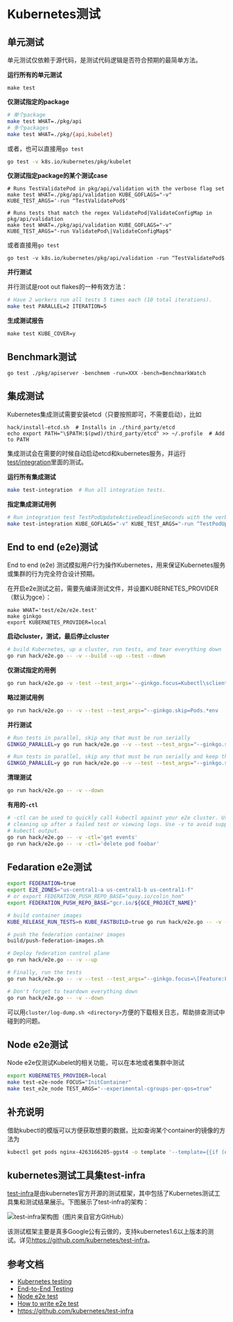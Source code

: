 # Kubernetes测试

## 单元测试

单元测试仅依赖于源代码，是测试代码逻辑是否符合预期的最简单方法。

**运行所有的单元测试**

```
make test
```

**仅测试指定的package**

```sh
# 单个package
make test WHAT=./pkg/api
# 多个packages
make test WHAT=./pkg/{api,kubelet} 
```

或者，也可以直接用`go test`

```sh
go test -v k8s.io/kubernetes/pkg/kubelet
```

**仅测试指定package的某个测试case**

```
# Runs TestValidatePod in pkg/api/validation with the verbose flag set
make test WHAT=./pkg/api/validation KUBE_GOFLAGS="-v" KUBE_TEST_ARGS='-run ^TestValidatePod$'

# Runs tests that match the regex ValidatePod|ValidateConfigMap in pkg/api/validation
make test WHAT=./pkg/api/validation KUBE_GOFLAGS="-v" KUBE_TEST_ARGS="-run ValidatePod\|ValidateConfigMap$"
```

或者直接用`go test`

```
go test -v k8s.io/kubernetes/pkg/api/validation -run ^TestValidatePod$
```

**并行测试**

并行测试是root out flakes的一种有效方法：

```sh
# Have 2 workers run all tests 5 times each (10 total iterations).
make test PARALLEL=2 ITERATION=5
```

**生成测试报告**

```
make test KUBE_COVER=y
```

## Benchmark测试

```
go test ./pkg/apiserver -benchmem -run=XXX -bench=BenchmarkWatch
```

## 集成测试

Kubernetes集成测试需要安装etcd（只要按照即可，不需要启动），比如

```
hack/install-etcd.sh  # Installs in ./third_party/etcd
echo export PATH="\$PATH:$(pwd)/third_party/etcd" >> ~/.profile  # Add to PATH
```

集成测试会在需要的时候自动启动etcd和kubernetes服务，并运行[test/integration](https://github.com/kubernetes/kubernetes/tree/master/test/integration)里面的测试。

**运行所有集成测试**

```sh
make test-integration  # Run all integration tests.
```

**指定集成测试用例**

```sh
# Run integration test TestPodUpdateActiveDeadlineSeconds with the verbose flag set.
make test-integration KUBE_GOFLAGS="-v" KUBE_TEST_ARGS="-run ^TestPodUpdateActiveDeadlineSeconds$"
```

## End to end (e2e)测试

End to end (e2e) 测试模拟用户行为操作Kubernetes，用来保证Kubernetes服务或集群的行为完全符合设计预期。

在开启e2e测试之前，需要先编译测试文件，并设置KUBERNETES_PROVIDER（默认为gce）：

```
make WHAT='test/e2e/e2e.test'
make ginkgo
export KUBERNETES_PROVIDER=local
```

**启动cluster，测试，最后停止cluster**

```sh
# build Kubernetes, up a cluster, run tests, and tear everything down
go run hack/e2e.go -- -v --build --up --test --down
```

**仅测试指定的用例**

```sh
go run hack/e2e.go -v -test --test_args='--ginkgo.focus=Kubectl\sclient\s\[k8s\.io\]\sKubectl\srolling\-update\sshould\ssupport\srolling\-update\sto\ssame\simage\s\[Conformance\]$'
```

**略过测试用例**

```sh
go run hack/e2e.go -- -v --test --test_args="--ginkgo.skip=Pods.*env
```

**并行测试**

```sh
# Run tests in parallel, skip any that must be run serially
GINKGO_PARALLEL=y go run hack/e2e.go --v --test --test_args="--ginkgo.skip=\[Serial\]"

# Run tests in parallel, skip any that must be run serially and keep the test namespace if test failed
GINKGO_PARALLEL=y go run hack/e2e.go --v --test --test_args="--ginkgo.skip=\[Serial\] --delete-namespace-on-failure=false"
```

**清理测试**

```sh
go run hack/e2e.go -- -v --down
```

**有用的`-ctl`**

```sh
# -ctl can be used to quickly call kubectl against your e2e cluster. Useful for
# cleaning up after a failed test or viewing logs. Use -v to avoid suppressing
# kubectl output.
go run hack/e2e.go -- -v -ctl='get events'
go run hack/e2e.go -- -v -ctl='delete pod foobar'
```

## Fedaration e2e测试

```sh
export FEDERATION=true
export E2E_ZONES="us-central1-a us-central1-b us-central1-f"
# or export FEDERATION_PUSH_REPO_BASE="quay.io/colin_hom"
export FEDERATION_PUSH_REPO_BASE="gcr.io/${GCE_PROJECT_NAME}"

# build container images
KUBE_RELEASE_RUN_TESTS=n KUBE_FASTBUILD=true go run hack/e2e.go -- -v -build

# push the federation container images
build/push-federation-images.sh

# Deploy federation control plane
go run hack/e2e.go -- -v --up

# Finally, run the tests
go run hack/e2e.go -- -v --test --test_args="--ginkgo.focus=\[Feature:Federation\]"

# Don't forget to teardown everything down
go run hack/e2e.go -- -v --down
```

可以用`cluster/log-dump.sh <directory>`方便的下载相关日志，帮助排查测试中碰到的问题。

## Node e2e测试

Node e2e仅测试Kubelet的相关功能，可以在本地或者集群中测试

```sh
export KUBERNETES_PROVIDER=local
make test-e2e-node FOCUS="InitContainer"
make test_e2e_node TEST_ARGS="--experimental-cgroups-per-qos=true"
```

## 补充说明

借助kubectl的模版可以方便获取想要的数据，比如查询某个container的镜像的方法为

```sh
kubectl get pods nginx-4263166205-ggst4 -o template '--template={{if (exists . "status" "containerStatuses")}}{{range .status.containerStatuses}}{{if eq .name "nginx"}}{{.image}}{{end}}{{end}}{{end}}'
```

## kubernetes测试工具集test-infra

[test-infra](https://github.com/kubernetes/test-infra)是由kubernetes官方开源的测试框架，其中包括了Kubernetes测试工具集和测试结果展示。下图展示了test-infra的架构：

![test-infra架构图（图片来自官方GitHub）](../images/kubernetes-test-architecture.jpg)



该测试框架主要是真多Google公有云做的，支持kubernetes1.6以上版本的测试。详见<https://github.com/kubernetes/test-infra>。

## 参考文档

* [Kubernetes testing](https://github.com/kubernetes/community/blob/master/contributors/devel/testing.md)
* [End-to-End Testing](https://github.com/kubernetes/community/blob/master/contributors/devel/e2e-tests.md)
* [Node e2e test](https://github.com/kubernetes/community/blob/master/contributors/devel/e2e-node-tests.md)
* [How to write e2e test](https://github.com/kubernetes/community/blob/master/contributors/devel/writing-good-e2e-tests.md)
* https://github.com/kubernetes/test-infra

